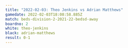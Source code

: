 ```yaml
---
title: "2022-02-03: Theo Jenkins vs Adrian Matthews"
gamedate: 2022-02-03T18:08:58.885Z
match: beds-division-2-2021-22-bedsd-away
boardno: 2
white: theo-jenkins
black: adrian-matthews
result: 0-1
---
```

